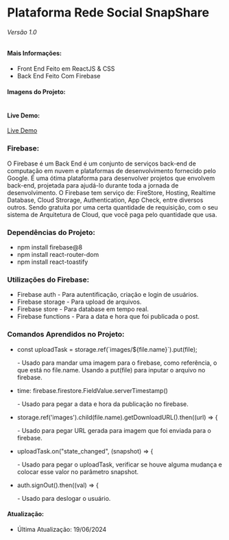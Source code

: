<h1>Plataforma Rede Social SnapShare</h1>
<h6>Versão 1.0</h6>

<h4>Mais Informações:</h4>
<ul>
  <li>Front End Feito em ReactJS & CSS</li>
  <li>Back End Feito Com Firebase</li>
</ul>

<h4>Imagens do Projeto:</h4>
<img src=""/>

<h4>Live Demo:</h4>
<a href="https://snap-share-blue.vercel.app/">Live Demo</a>


<h3>Firebase:</h3>
<p>O Firebase é um Back End é um conjunto de serviços back-end de computação em nuvem e plataformas de desenvolvimento fornecido pelo Google. É uma ótima plataforma para desenvolver
projetos que envolvem back-end, projetada para ajudá-lo durante toda a jornada de desenvolvimento.
O Firebase tem serviço de: FireStore, Hosting, Realtime Database, Cloud Strorage, Authentication, App Check, entre diversos outros.
Sendo gratuita por uma certa quantidade de requisição, com o seu sistema de Arquitetura de Cloud, que você paga pelo quantidade que usa.</p>

<h3>Dependências do Projeto:</h3>
<ul>
  <li>npm install firebase@8</li>
  <li>npm install react-router-dom</li>
  <li>npm install react-toastify</li>
</ul>

<h3>Utilizações do Firebase:</h3>
<ul>
  <li>Firebase auth - Para autentificação, criação e login de usuários.</li>
  <li>Firebase storage - Para upload de arquivos.</li>
  <li>Firebase store - Para database em tempo real.</li>
  <li>Firebase functions - Para a data e hora que foi publicada o post.</li>
</ul>

<h3>Comandos Aprendidos no Projeto:</h3>
<ul>
  <li>const uploadTask = storage.ref(`images/${file.name}`).put(file);</li>
  <p> - Usado para mandar uma imagem para o firebase, como referência, o que está no file.name. Usando a put(file) para inputar o arquivo no firebase.</p>

  <li>time: firebase.firestore.FieldValue.serverTimestamp()</li>
  <p> - Usado para pegar a data e hora da publicação no firebase.</p>
  
  <li>storage.ref('images').child(file.name).getDownloadURL().then((url) => {</li>
  <p> - Usado para pegar URL gerada para imagem que foi enviada para o firebase.</p>
  
  <li>uploadTask.on("state_changed", (snapshot) => {</li>
  <p> - Usado para pegar o uploadTask, verificar se houve alguma mudança e colocar esse valor no parâmetro snapshot.</p>
  
  <li>auth.signOut().then((val) => {</li>
  <p> - Usado para deslogar o usuário.</p>
</ul>


<h4>Atualização:</h4>
<ul>
  <li>Última Atualização: 19/06/2024</li>
</ul>
